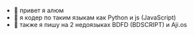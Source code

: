 - 👋 привет я алюм
- 👀 я кодер по таким языкам как Python и js (JavaScript) 
- 🌱 также я пишу на 2 недоязыках BDFD (BDSCRIPT) и Aji.os 

